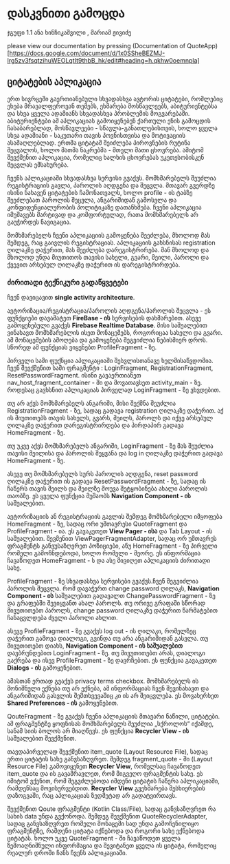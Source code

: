 # დასკვნითი გამოცდა
ჯგუფი 1.1  ანა ხინჩიკაშვილი ,  მარიამ ჟივიძე

please view our documentation by pressing (Documentation of QuoteApp)[https://docs.google.com/document/d/1x0SSheBEZMJ-Irg5zv3fsqtzihuWEOLqtIt9thbB_hk/edit#heading=h.qkhw0oemnpla]
## ციტატების აპლიკაცია
   ერთ სივრცეში გაერთიანებული სხვადასხვა ავტორის ციტატები, რომლებიც ეხება მრავალფეროვან თემებს, ეხმარება მოსწავლეებს, აბიტურიენტებსა და სხვა ყველა ადამიანს სხვადასხვა პრობლემის მოგვარებაში. აბიტურიენტები ამ აპლიკაციას გამოიყენებენ ქართული ენის გამოცდის ჩასაბარებლად, მოსწავლეები - სწავლა-განათლებისთვის, ხოლო ყველა სხვა ადამიანი - საკუთარი თავის პოვნისთვისა და მოტივაციის ასამაღლებლად. ერთმა ციტატამ შეიძლება პიროვნების რუტინა შეცვალოს, ხოლო მათმა ნაკრებმა - მთელი მათი ცხოვრება. ამიტომ შევქმენით აპლიკაცია, რომელიც ხალხის ცხოვრებას უკეთესობისკენ შეცვლას ემსახურება.
   
   ჩვენს აპლიკაციაში სხვადასხვა სერვისი გვაქვს. მომხმარებელს შეუძლია რეგისტრაციის გავლა, პაროლის აღდგენა და შეცვლა. მთავარ გვერდზე ისინი ნახავენ ციტატების ჩამონათვალს, ხოლო profile - ის ტაბზე შეეძლებათ პაროლის შეცვლა, ანგარიშიდან გამოსვლა და კონფიდენციალურობის პოლიტიკაზე დათანხმება.  ჩვენი აპლიკაცია იმუშავებს მარტივად და კომფორტულად, რათა მომხმარებელს არ გაუჭირდეს ნავიგაცია.
   
   მომხმარებელს ჩვენი აპლიკაციის გამოყენება შეეძლება, მხოლოდ მას შემდეგ, რაც გაივლის რეგისტრაციას. აპლიკაციის გახსნისას registration ღილაკზე დაჭერით, მას შეეძლება დარეგისტრირება. მან მხოლოდ და მხოლოდ უნდა მიუთითოს თავისი სახელი, გვარი, მეილი, პაროლი და ქვევით არსებულ ღილაკზე დაჭერით ის დარეგისტრირდება.
   
### ძირითადი ტექნიკური გადაწყვეტები
   ჩვენ დავიცავით **single activity architecture**.
   
   ავტორიზაცია/რეგისტრაცია/პაროლის აღდგენა/პაროლის შეცვლა -  ეს ფუნქციები დავამატეთ  **FireBase - ის** სერვისების დახმარებით. ასევე გამოყენებული გვაქვს **Firebase Realtime Database**. მისი საშუალებით ვინახავთ მომხმარებლის ისეთ მონაცემებს, როგორიცაა სახელი და გვარი. ამ მონაცემების ამოღება და გამოყენება შეგვიძლია ნებისმიერ დროს. სწორედ ამ ფუნქციას ვიყენებთ ProfileFragment - ზე.
   
   პირველი სამი ფუქნცია აპლიკაციაში შესვლისთანავე ხელმისაწვდომია. ჩვენ შევქმენით სამი ფრაგმენტი : LoginFragment, RegistrationFragment, ResetPasswordFragment. ისინი გავაერთიანეთ nav_host_fragment_container - ში და მოვათავსეთ activity_main - ზე. როდესაც გავხსნით აპლიკაციას პირველად LoginFragment - ზე ვხვდებით. 
   
   თუ არ აქვს მომხმარებელს ანგარიში, მისი შექმნა შეუძლია RegistrationFragment - ზე, სადაც გადავა registration ღილაკზე დაჭერით. აქ ის მიუთითებს თავის სახელს, გვარს, მეილს, პაროლს და იქვე არსებულ ღილაკზე დაჭერით დარეგისტრირდება და პირდაპირ გადავა HomeFragment - ზე. 
   
   თუ უკვე აქვს მომხმარებელს ანგარიში, LoginFragment - ზე მას შეუძლია თავისი მეილისა და პაროლის შეყვანა და log in ღილაკზე დაჭერით გადავა HomeFragment - ზე. 
   
   ასევე თუ მომხმარებელს სურს პაროლის აღდგენა, reset password ღილაკზე დაჭერით ის გადავა ResetPasswordFragment - ზე, სადაც ის ჩაწერს თავის მეილს და მეილზე მოუვა შეტყობინება ახალი პაროლის თაობზე. ეს ყველა ფუნქცია მუშაობს **Navigation Component -  ის** საშუალებით. 

   ავტორიზაციის ან რეგისტრაციის გავლის შემდეგ მომხმარებელი იმყოფება HomeFragment - ზე, სადაც ორი უმთავრესი QuoteFragment  და ProfileFragment - ია. ეს გავაკეთეთ **View Pager - ისა**  და  Tab Layout - ის საშუალებით. შევმენით ViewPagerFragmentAdapter, სადაც ორ უმთავრეს ფრაგმენტს განვუსაზღვრეთ პოზიციები, ანუ HomeFragment - ზე პირველი რომელი გამოჩნდებოდა, ხოლო რომელი - მეორე.  ეს ინფორმაცია ჩავაწოდეთ HomeFragment - ს და ასე მივიღეთ აპლიკაციის ძირითადი სახე.

   ProfileFragment - ზე სხვადასხვა სერვისები გვაქვს.ჩვენ შეგვიძლია პაროლის შეცვლა. რომ დავაჭერთ change password ღილაკს, **Navigation Component -  ის** საშუალებით გადავალთ ChangePasswordFragment - ზე და გრაფებში შევიყვანთ ახალ პაროლს. თუ ორივე გრაფაში სწორად მივუთითებთ პაროლს, change password ღილაკზე დაჭერით წარმატებით ჩანაცვლდება ძველი პაროლი ახლით. 
   
   ასევე ProfileFragment - ზე გვაქვს log out - ის ღილაკი, რომელზეც დაჭერით გამოვა დიალოგი, გვინდა თუ არა ანგარიშიდან გასვლა. თუ მივუთითებთ დიახს, **Navigation Component - ის საშუალებით** დავბრუნდებით LoginFragment - ზე. თუ მივუთითებთ არას, დიალოგი გაქრება და ისევ ProfileFragment - ზე დავრჩებით.  ეს ფუნქცია გავაკეთეთ **Dialogs - ის** გამოყენებით. 
   
   ამასთან ერთად გვაქვს privacy terms checkbox. მომხმარებელს ის მონიშნული ექნება თუ არ ექნება, ამ ინფორმაციას ჩვენ შევინახავთ და ანგარიშიდან გასვლის შემთხვევაშიც კი ის არ შეიცვლება. ეს მოვახერხეთ **Shared Preferences - ის** გამოყენებით.
   
   QouteFragment - ზე გვაქვს ჩვენი აპლიკაციის მთავარი ნაწილი, ციტატები. ამ ფრაგმენტზე ყოფნისას მომხმარებელს შეუძლია „სქროლოს“ იქამდე, სანამ სიის ბოლოს არ მიაღწევს. ეს ფუნქცია **Recycler View - ის** საშუალებით შევქმენით. 
   
   თავდაპირველად შევქმენით item_quote (Layout Resource File), სადაც ერთი ციტატის სახე განვსაზღვრეთ. შემდეგ fragment_quote - ში (Layout Resource File) გამოვიყენეთ **Recycler View**, რომელსაც ჩავაწოდეთ item_quote და ის გავამრავლეთ, რომ მიგვეღო ფრაგმენტის სახე. ეს იმიტომ ვქენით, რომ შეგვძლებოდა იმდენი ციტატის ჩაწერა აპლიკაციაში, რამდენსაც მოვისურვებდით. **Recycler View** გვეხმარება მესხიერების დაზოგვაში, რაც აპლიკაციას ზედმეტად არ გადატვირთავს. 
   
   შევქმენით Qoute ფრაგმენტი (Kotlin Class/File), სადაც განვსაზღვრეთ რა სახის data უნდა გვქონოდა. შემდეგ შევქმენით QuoteRecyclerAdapter, სადაც განვსაზღვრეთ რომელი მონაცემი სად უნდა გამოჩენილიყო ფრაგმენტზე, რამდენი ციტატა იქნებოდა და როგორი სახე ექნებოდა ციტატას. ხოლო უკვე QuoteFragment - ში ჩავაწოდეთ ყველა ზემოაღნიშნული ინფორმაცია და შევიტანეთ ყველა ის ციტატა, რომელიც რეალურ დროში ჩანს ჩვენს აპლიკაციაში.




